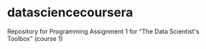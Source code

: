 # datasciencecoursera
Repository for Programming Assignment 1 for "The Data Scientist's Toolbox" (course 1)
